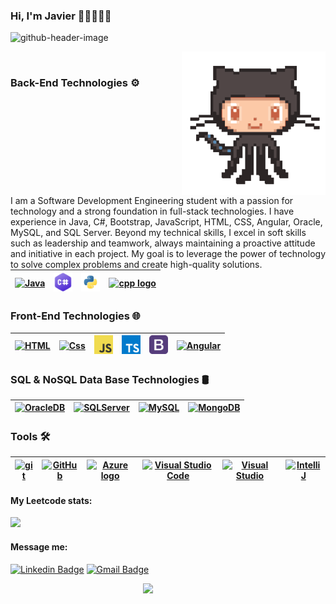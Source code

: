 ### Hi, I'm Javier 🤟🏻👨🏻‍💻

![github-header-image](https://github.com/user-attachments/assets/d96fe79e-2d5c-402c-b5e7-f105f78176d0)

<div style="margin-bottom: 20;"></div>

<img align='right' src="https://raw.githubusercontent.com/iCharlesZ/FigureBed/master/img/octocat.gif" width="230">

<br>

<div style = "float: right; ">
I am a Software Development Engineering student with a passion for technology and a strong foundation in full-stack technologies. I have experience in Java, C#, Bootstrap, JavaScript, HTML, CSS, Angular, Oracle, MySQL, and SQL Server.
Beyond my technical skills, I excel in soft skills such as leadership and teamwork, always maintaining a proactive attitude and initiative in each project. My goal is to leverage the power of technology to solve complex problems and create high-quality solutions.
</div>

### Back-End Technologies ⚙️

| [<img src="https://cdn-icons-png.flaticon.com/256/226/226777.png" alt="Java" width="30">](https://www.java.com/en/) | [<img src="https://raw.githubusercontent.com/github/explore/31ea1181d4a76262931a39ca68e0203774a69b60/topics/csharp/csharp.png" alt="C#" width="30">](https://dotnet.microsoft.com/es-es/languages/csharp) | [<img src="https://raw.githubusercontent.com/github/explore/80688e429a7d4ef2fca1e82350fe8e3517d3494d/topics/python/python.png" alt="Python" width="30">](https://www.python.org/) | [<img src="https://w7.pngwing.com/pngs/46/626/png-transparent-c-logo-the-c-programming-language-computer-icons-computer-programming-source-code-programming-miscellaneous-template-blue.png" alt="cpp logo" width="30">](https://isocpp.org/)
  |---|---|---|---|

### Front-End Technologies 🌐

|[<img src="https://cdn.svgporn.com/logos/html-5.svg" alt="HTML" width="30">](https://developer.mozilla.org/en-US/docs/Web/HTML) | [<img src="https://cdn.svgporn.com/logos/css-3.svg" alt="Css" width="30">]() | [<img src="https://raw.githubusercontent.com/github/explore/80688e429a7d4ef2fca1e82350fe8e3517d3494d/topics/javascript/javascript.png" alt="js logo" width="30">](https://developer.mozilla.org/en-US/docs/Web/JavaScript) | [<img src="https://raw.githubusercontent.com/github/explore/80688e429a7d4ef2fca1e82350fe8e3517d3494d/topics/typescript/typescript.png" alt="ts logo" width="30">](https://www.typescriptlang.org/) |  [<img src="https://raw.githubusercontent.com/github/explore/80688e429a7d4ef2fca1e82350fe8e3517d3494d/topics/bootstrap/bootstrap.png" alt="Bootstrap" width="30">](https://getbootstrap.com/) | [<img src="https://houseofangular.io/wp-content/uploads/2023/11/AngularLogoGradient.png" alt="Angular" width="30">](https://angular.dev/)
  |---|---|---|---|---|---|

### SQL & NoSQL Data Base Technologies 🛢️

|[<img src="https://logos-world.net/wp-content/uploads/2020/09/Oracle-Symbol.png" alt="OracleDB" width="30">](https://www.oracle.com/cr/)|[<img src="https://logonoid.com/images/sql-server-logo.png" alt="SQLServer" width="30">](https://www.microsoft.com/es-es/sql-server/sql-server-downloads) | [<img src="https://www.svgrepo.com/show/303251/mysql-logo.svg" alt="MySQL" width="30">](https://www.mysql.com/about/legal/logos.html)| [<img src="https://cdn.iconscout.com/icon/free/png-256/free-mongodb-logo-icon-download-in-svg-png-gif-file-formats--wordmark-programming-langugae-freebies-pack-logos-icons-1175140.png?f=webp" alt="MongoDB" width="30">](https://www.mongodb.com/es/lp/cloud/atlas/try4?utm_source=google&utm_campaign=search_gs_pl_evergreen_atlas_core_prosp-brand_gic-null_amers-cr_ps-all_desktop_eng_lead&utm_term=mongodb&utm_medium=cpc_paid_search&utm_ad=e&utm_ad_campaign_id=12212624320&adgroup=115749715823&cq_cmp=12212624320&gad_source=1&gclid=Cj0KCQiAi_G5BhDXARIsAN5SX7owCCG1Tr2h0BmePEbtiy53Z-Az3j8w-DoRC0P0RMTadcAJyLpGDjEaAt6LEALw_wcB)
  |---|---|---|---|

### Tools 🛠️

|[<img src="https://upload.wikimedia.org/wikipedia/commons/thumb/3/3f/Git_icon.svg/2048px-Git_icon.svg.png" alt="git" width="30">](https://git-scm.com/) | [<img src="https://upload.wikimedia.org/wikipedia/commons/thumb/9/91/Octicons-mark-github.svg/2048px-Octicons-mark-github.svg.png" alt="GitHub" width="30">](https://github.com/) |  [<img src="https://swimburger.net/media/ppnn3pcl/azure.png" alt="Azure logo" width="30">](https://azure.microsoft.com/es-es) | [<img src="https://upload.wikimedia.org/wikipedia/commons/thumb/9/9a/Visual_Studio_Code_1.35_icon.svg/1024px-Visual_Studio_Code_1.35_icon.svg.png" alt="Visual Studio Code" width="30">](https://code.visualstudio.com/)| [<img src="https://upload.wikimedia.org/wikipedia/commons/thumb/2/2c/Visual_Studio_Icon_2022.svg/2048px-Visual_Studio_Icon_2022.svg.png" alt="Visual Studio" width="30">](https://visualstudio.microsoft.com/es/)| [<img src="https://upload.wikimedia.org/wikipedia/commons/thumb/e/ef/JetBrains_IntelliJ_IDEA_Product_Icon.svg/1200px-JetBrains_IntelliJ_IDEA_Product_Icon.svg.png" alt="IntelliJ" width="30">](https://www.jetbrains.com/idea/) 
  |---|---|---|---|---|---|

  
#### My Leetcode stats:
<!--![Most used languages](https://github-readme-stats.vercel.app/api/top-langs/?username=vault-developer&layout=compact&theme=tokyonight) -->
[![](https://leetcard.jacoblin.cool/javier25arroyo?ext=contest)](https://leetcode.com/u/javier25arroyo/)

#### Message me:
[![Linkedin Badge](https://img.shields.io/badge/Javier_Pérez_Arroyo-blue?style=flat-square&logo=linkedin&labelColor=blue)](https://www.linkedin.com/in/javier-pérez-arroyo-268147226/ "Connect on LinkedIn")
[![Gmail Badge](https://img.shields.io/badge/javier25arojas@gmail.com-c14438?style=flat-square&logo=Gmail&logoColor=white&link=mailto:javier25arojas@gmail.com)](mailto:javier25arojas@gmail.com)

<p align="center">
    <img src="https://media3.giphy.com/media/Me7PBESMDoWyzSN9M9/giphy.gif" width=60>
    <img scr="https://github.githubassets.com/assets/mona-loading-dimmed-5da225352fd7.gif" width=60>
</p>

<!--
**javier25arroyo/javier25arroyo** is a ✨ _special_ ✨ repository because its `README.md` (this file) appears on your GitHub profile.

Here are some ideas to get you started:

- 🔭 I’m currently working on ...
- 🌱 I’m currently learning ...
- 👯 I’m looking to collaborate on ...
- 🤔 I’m looking for help with ...
- 💬 Ask me about ...
- 📫 How to reach me: ...
- 😄 Pronouns: ...
- ⚡ Fun fact: ...
-->
